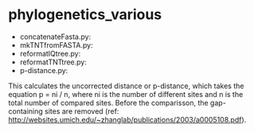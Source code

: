 # phylogenetics_various

* concatenateFasta.py: 
* mkTNTfromFASTA.py: 
* reformatIQtree.py: 
* reformatTNTtree.py: 
* p-distance.py:

This calculates the uncorrected distance or p-distance, which takes the equation p = ni / n, where ni is the number of different sites and n is the total number of compared sites. Before the comparisson, the gap-containing sites are removed (ref: http://websites.umich.edu/~zhanglab/publications/2003/a0005108.pdf).  



